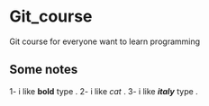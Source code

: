 # Git_course
Git course for everyone want to learn programming 
## Some notes 
 1- i like **bold** type .
 2- i like *cat* .
 3- i like ***italy*** type .
 
